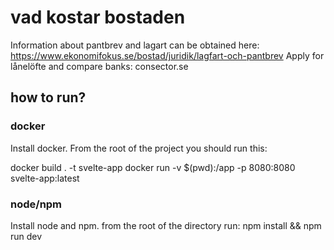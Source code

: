 # vad kostar bostaden

Information about pantbrev and lagart can be obtained here: https://www.ekonomifokus.se/bostad/juridik/lagfart-och-pantbrev
Apply for lånelöfte and compare banks: consector.se

## how to run?

### docker

Install docker.
From the root of the project you should run this:

docker build . -t svelte-app
docker run -v $(pwd):/app -p 8080:8080 svelte-app:latest

### node/npm

Install node and npm.
from the root of the directory run: npm install && npm run dev
